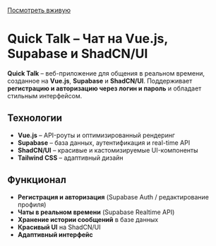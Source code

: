 [Посмотреть вживую](https://daily-chat.netlify.app)


# Quick Talk – Чат на Vue.js, Supabase и ShadCN/UI

**Quick Talk** – веб-приложение для общения в реальном времени, созданное на **Vue.js**, **Supabase** и **ShadCN/UI**. Поддерживает **регистрацию и авторизацию через логин и пароль** и обладает стильным интерфейсом.

## Технологии

- **Vue.js** – API-роуты и оптимизированный рендеринг
- **Supabase** – база данных, аутентификация и real-time API
- **ShadCN/UI** – красивые и кастомизируемые UI-компоненты
- **Tailwind CSS** – адаптивный дизайн
  

## Функционал

- **Регистрация и авторизация** (Supabase Auth / редактирование профиля)
- **Чаты в реальном времени** (Supabase Realtime API)
- **Хранение истории сообщений** в базе данных
- **Красивый UI** на ShadCN/UI
- **Адаптивный интерфейс**
